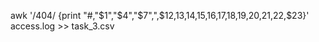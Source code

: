 awk '/404/ {print "#,"$1","$4","$7",",$12,$13,$14,$15,$16,$17,$18,$19,$20,$21,$22,$23}' access.log >> task_3.csv